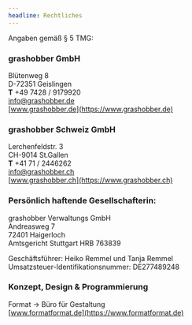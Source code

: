 ```yaml
---
headline: Rechtliches
---
```


Angaben gemäß § 5 TMG:

<h3 class="c-plain__richtext-headline">grashobber GmbH</h3>

Blütenweg 8  
D-72351 Geislingen  
**T** +49 7428 / 9179920  
[info@grashobber.de](mailto:info@grashobber.de)  
[www.grashobber.de](https://www.grashobber.de)

<h3 class="c-plain__richtext-headline">grashobber Schweiz GmbH</h3>

Lerchenfeldstr. 3  
CH-9014 St.Gallen  
**T** +41 71 / 2446262  
[info@grashobber.ch](mailto:info@grashobber.ch)  
[www.grashobber.ch](https://www.grashobber.ch)

<h3 class="c-plain__richtext-headline">Persönlich haftende Gesellschafterin:</h3>

grashobber Verwaltungs GmbH  
Andreasweg 7  
72401 Haigerloch  
Amtsgericht Stuttgart HRB 763839

Geschäftsführer: Heiko Remmel und Tanja Remmel  
Umsatzsteuer-Identifikationsnummer: DE277489248

<h3 class="c-plain__richtext-headline">Konzept, Design &amp; Programmierung</h3>

Format → Büro für Gestaltung  
[www.formatformat.de](https://www.formatformat.de)
